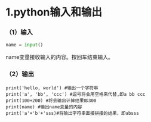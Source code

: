 # 1.python输入和输出

### （1）输入

```py
name = input()
```

name变量接收输入的内容。按回车结束输入。

### （2）输出

```
print('hello, world') #输出一个字符串
print('a', 'bb', 'ccc') #逗号将会用空格来代替,即a bb ccc
print(100+200) #将会输出计算结果即300
print(name) #输出name变量的内容
print('a'+'b'+'sss)#将输出字符串直接拼接的结果，即absss
```



